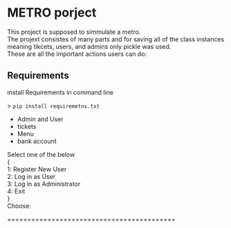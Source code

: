 
# METRO porject
<p>This project is supposed to simmulate a metro.<br>
The projext consistes of many parts and for saving all of the class instances meaning tikcets, users, and admins only pickle was used.<br>
These are all the important actions users can do:</p>

## Requirements
<p>install Requirements in command line</p>
> <code>pip install requiremetns.txt</code>

<ul>
<li> Admin and User
<li> tickets
<li> Menu
<li> bank account
</ul>

Select one of the below<br>
{<br>
1: Register New User<br>
2: Log in as User<br>
3: Log in as Administrator<br>
4: Exit<br>
}<br>
Choose:<br>
</p>
<p>==========================================</p><br>


